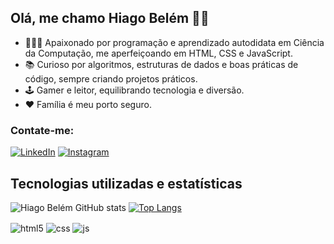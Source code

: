 ## Olá, me chamo Hiago Belém 👋🏽

- 🧑🏽‍💻 Apaixonado por programação e aprendizado autodidata em Ciência da Computação, me aperfeiçoando em HTML, CSS e JavaScript.
- 📚 Curioso por algoritmos, estruturas de dados e boas práticas de código, sempre criando projetos práticos.
- 🕹️ Gamer e leitor, equilibrando tecnologia e diversão.
- ❤️ Família é meu porto seguro.

### Contate-me:
[![LinkedIn](https://img.shields.io/badge/linkedin-%230077B5.svg?style=for-the-badge&logo=linkedin&logoColor=white)](https://www.linkedin.com/in/hiago-miranda-belém)
[![Instagram](https://img.shields.io/badge/Instagram-%23E4405F.svg?style=for-the-badge&logo=Instagram&logoColor=white)](https://www.instagram.com/hiagomirandabelem/)


## Tecnologias utilizadas e estatísticas
![Hiago Belém GitHub stats](https://github-readme-stats.vercel.app/api?username=hiagobelem&show_icons=true&theme=github_dark_dimmed)
[![Top Langs](https://github-readme-stats.vercel.app/api/top-langs/?username=hiagobelem&icons=true&theme=github_dark_dimmed)](https://github.com/hiagobelem/github-readme-stats)

<div style="display: inline_block">
  <img align="center" alt="html5" src="https://img.shields.io/badge/HTML5-E34F26?style=for-the-badge&logo=html5&logoColor=white" />
  <img align="center" alt="css" src="https://img.shields.io/badge/CSS3-1572B6?style=for-the-badge&logo=css3&logoColor=white" />
  <img align="center" alt="js" src="https://img.shields.io/badge/JavaScript-F7DF1E?style=for-the-badge&logo=javascript&logoColor=black" />
</div>

